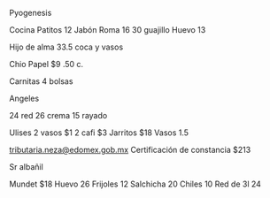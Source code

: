 Pyogenesis

Cocina 
Patitos 12
Jabón Roma 16
30 guajillo
Huevo 13


Hijo de alma
33.5 coca y vasos

Chio 
Papel $9
.50 c.


Carnitas
4 bolsas

Angeles

24 red
26 crema
15 rayado

Ulises
2 vasos $1
2 cafi $3
Jarritos $18
Vasos 1.5

tributaria.neza@edomex.gob.mx
Certificación de constancia
$213


Sr albañil

Mundet $18
Huevo 26
Frijoles 12
Salchicha 20
Chiles 10
Red de 3l 24

